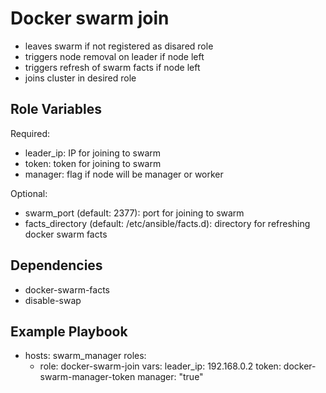 Docker swarm join
=========

* leaves swarm if not registered as disared role
* triggers node removal on leader if node left
* triggers refresh of swarm facts if node left
* joins cluster in desired role

Role Variables
--------------

Required:
  * leader_ip: IP for joining to swarm
  * token: token for joining to swarm
  * manager: flag if node will be manager or worker

Optional:
  * swarm_port (default: 2377): port for joining to swarm
  * facts_directory (default: /etc/ansible/facts.d): directory for refreshing docker swarm facts

Dependencies
----------------

* docker-swarm-facts
* disable-swap

Example Playbook
----------------

- hosts: swarm_manager
  roles:
    - role: docker-swarm-join
      vars:
        leader_ip: 192.168.0.2
        token: docker-swarm-manager-token
        manager: "true"
